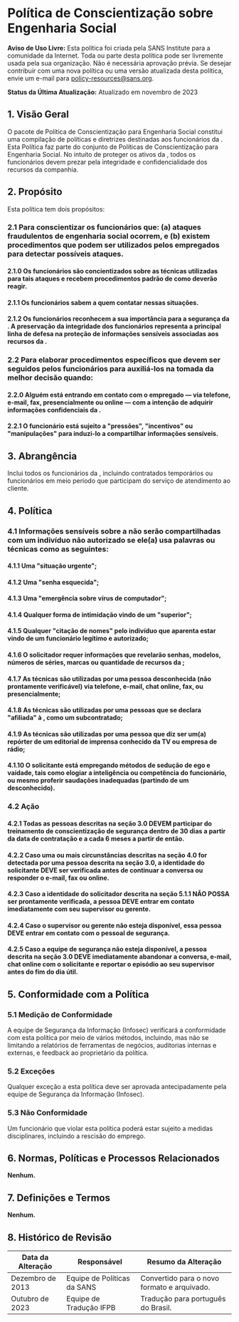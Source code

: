 # Política de Conscientização sobre Engenharia Social


**Aviso de Uso Livre:** Esta política foi criada pela SANS Institute para a comunidade da Internet. Toda ou parte desta política pode ser livremente usada pela sua organização. Não é necessária aprovação prévia. Se desejar contribuir com uma nova política ou uma versão atualizada desta política, envie um e-mail para policy-resources@sans.org.

**Status da Última Atualização:** Atualizado em novembro de 2023

## 1. Visão Geral

O pacote de Política de Conscientização para Engenharia Social constitui uma compilação de políticas e diretrizes destinadas aos funcionários da <Nome da Empresa>. Esta Política faz parte do conjunto de Políticas de Conscientização para Engenharia Social. No intuito de proteger os ativos da <Nome da Empresa>, todos os funcionários devem prezar pela integridade e confidencialidade dos recursos da companhia.  

## 2. Propósito

Esta política tem dois propósitos:

### 2.1 Para conscientizar os funcionários que: (a) ataques fraudulentos de engenharia social ocorrem, e (b) existem procedimentos que podem ser utilizados pelos empregados para detectar possíveis ataques. 

#### 2.1.0 Os funcionários são concientizados sobre as técnicas utilizadas para tais ataques e recebem procedimentos padrão de como deverão reagir.

#### 2.1.1 Os funcionários sabem a quem contatar nessas situações.

#### 2.1.2  Os funcionários reconhecem a sua importância para a segurança da <Nome da Empresa>. A preservação da integridade dos funcionários representa a principal linha de defesa na proteção de informações sensíveis associadas aos recursos da <Nome da Empresa>. 

### 2.2 Para elaborar procedimentos específicos que devem ser seguidos pelos funcionários para auxiliá-los na tomada da melhor decisão quando:  

#### 2.2.0 Alguém está entrando em contato com o empregado — via telefone, e-mail, fax, presencialmente ou online — com a intenção de adquirir informações confidenciais da <Nome da Empresa>.  

#### 2.2.1 O funcionário  está sujeito a "pressões", "incentivos" ou "manipulações" para induzi-lo a compartilhar informações sensíveis.

## 3. Abrangência

Inclui todos os funcionários da <Nome da Empresa>, incluindo contratados temporários ou funcionários em meio período que participam do serviço de atendimento ao cliente.

## 4. Política

### 4.1 Informações sensíveis sobre a <Nome da Empresa> não serão compartilhadas com um indivíduo não autorizado se ele(a) usa palavras ou técnicas como as seguintes:  

#### 4.1.1 Uma "situação urgente";   

#### 4.1.2 Uma "senha esquecida"; 

#### 4.1.3 Uma "emergência sobre vírus de computador";  

#### 4.1.4 Qualquer forma de intimidação vindo de um "superior"; 

#### 4.1.5 Qualquer "citação de nomes" pelo indivíduo que aparenta estar vindo de um funcionário legítimo e autorizado;  

#### 4.1.6 O solicitador requer informações que revelarão senhas, modelos, números de séries, marcas ou quantidade de recursos da <Nome da Empresa>;  

#### 4.1.7 As técnicas são utilizadas por uma pessoa desconhecida (não prontamente verificável) via telefone, e-mail, chat online, fax, ou presencialmente; 

#### 4.1.8 As técnicas são utilizadas por uma pessoas que se declara "afiliada" à <Nome da Empresa>, como um subcontratado; 

#### 4.1.9 As técnicas são utilizadas por uma pessoa que diz ser um(a) repórter de um editorial de imprensa conhecido da TV ou empresa de rádio; 

#### 4.1.10 O solicitante está empregando métodos de sedução de ego e vaidade, tais como elogiar a inteligência ou competência do funcionário, ou mesmo proferir saudações inadequadas (partindo de um desconhecido). 

### 4.2 Ação

#### 4.2.1 Todas as pessoas descritas na seção 3.0 DEVEM participar do treinamento de conscientização de segurança dentro de 30 dias a partir da data de contratação e a cada 6 meses a partir de então.

#### 4.2.2 Caso uma ou mais circunstâncias descritas na seção 4.0 for detectada por uma pessoa descrita na seção 3.0, a identidade do solicitante DEVE ser verificada antes de continuar a conversa ou responder o e-mail, fax ou online. 

#### 4.2.3 Caso a identidade do solicitador descrita na seção 5.1.1 NÃO POSSA ser prontamente verificada, a pessoa DEVE entrar em contato imediatamente com seu supervisor ou gerente. 

#### 4.2.4 Caso o supervisor ou gerente não esteja disponível, essa pessoa DEVE entrar em contato com o pessoal de segurança.

#### 4.2.5 Caso a equipe de segurança não esteja disponível, a pessoa descrita na seção 3.0  DEVE imediatamente abandonar a conversa, e-mail, chat online com o solicitante e reportar o episódio ao seu supervisor antes do fim do dia útil. 

## 5. Conformidade com a Política

### 5.1 Medição de Conformidade
A equipe de Segurança da Informação (Infosec) verificará a conformidade com esta política por meio de vários métodos, incluindo, mas não se limitando a relatórios de ferramentas de negócios, auditorias internas e externas, e feedback ao proprietário da política.

### 5.2 Exceções
Qualquer exceção a esta política deve ser aprovada antecipadamente pela equipe de Segurança da Informação (Infosec).

### 5.3 Não Conformidade
Um funcionário que violar esta política poderá estar sujeito a medidas disciplinares, incluindo a rescisão do emprego.

## 6. Normas, Políticas e Processos Relacionados

**Nenhum.**

## 7. Definições e Termos
**Nenhum.**

## 8. Histórico de Revisão

| Data da Alteração | Responsável | Resumo da Alteração |
|-------------------|------------|-----------------------|
| Dezembro de 2013 | Equipe de Políticas da SANS | Convertido para o novo formato e arquivado.
Outubro de 2023 | Equipe de Tradução IFPB | Tradução para português do Brasil.
